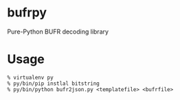 bufrpy
======

Pure-Python BUFR decoding library


Usage
=====

    % virtualenv py
    % py/bin/pip instlal bitstring
    % py/bin/python bufr2json.py <templatefile> <bufrfile>

